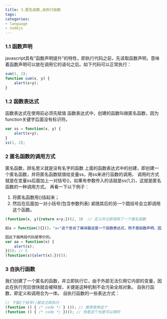 ```yaml
---
title: 3.匿名函数,自执行函数
tags:
categories:
- language
- nodejs
---
```


### 1.1 函数声明
javascript具有“函数声明提升”的特性，即执行代码之前，先读取函数声明，意味着函数声明可以放在调用它的语句之后。如下代码可以正常执行：
```js
sum(1, 2);
function sum(x, y) {
    alert(x+y);
}
```

### 1.2 函数表达式
函数表达式在使用前必须先赋值
函数表达式中，创建的函数叫做匿名函数，因为function关键字后面没有标识符。
```js
var ss = function(x, y) {
    alert(x+y);
}
ss(1, 2);
```

### 2 匿名函数的调用方式
匿名函数，顾名思义就是没有名字的函数
上面的函数表达式中的创建，即创建一个匿名函数，并将匿名函数赋值给变量ss，用ss来进行函数的调用，
调用的方式就是在变量ss后面加上一对括号()，如果有参数传入的话就是ss(1,2)，这就是匿名函数的一种调用方式。
再看一下以下例子：
1) 将匿名函数用()括起来；
2) 然后在后面加一对小括号(包含参数列表)
紧随其后的另一个圆括号会立即调用这个函数。

```js
(function(x, y){return x+y;})(2, 3)  // 定义并立即调用了一个匿名函数

如a = function(){}()，"a="这个告诉了编译器这是一个函数表达式，而不是函数声明，因为函数表达式后面可以跟()

因此下面两段代码是等价的。
var aa = function(x) {
    alert(x);
}(5); // 5
(function(x){alert(x);})(5);
```

### 3 自执行函数
我们创建了一个匿名的函数，并立即执行它，由于外部无法引用它内部的变量，因此在执行完后很快就会被释放，关键是这种机制不会污染全局对象。
自执行函数，即定义和调用合为一体。
自执行函数的一些表达方式：

```js
// 下面2个括号()都会立即执行  
(function () { /* code */ } ()); // 推荐使用这个  
(function () { /* code */ })(); // 但是这个也是可以用的
```




